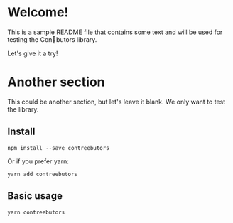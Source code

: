 # Welcome!

This is a sample README file that contains some text and will be used for testing the Con🌳butors library.

Let's give it a try!

# Another section

This could be another section, but let's leave it blank. We only want to test the library.

## Install
```
npm install --save contreebutors
```

Or if you prefer yarn: 
```
yarn add contreebutors
```

## Basic usage
`yarn contreebutors`
